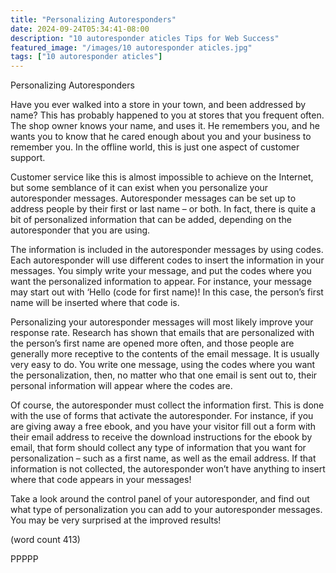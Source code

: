 ```yaml
---
title: "Personalizing Autoresponders"
date: 2024-09-24T05:34:41-08:00
description: "10 autoresponder aticles Tips for Web Success"
featured_image: "/images/10 autoresponder aticles.jpg"
tags: ["10 autoresponder aticles"]
---
```


Personalizing Autoresponders

Have you ever walked into a store in your town, and 
been addressed by name? This has probably 
happened to you at stores that you frequent often. 
The shop owner knows your name, and uses it. He 
remembers you, and he wants you to know that he 
cared enough about you and your business to 
remember you. In the offline world, this is just one 
aspect of customer support.

Customer service like this is almost impossible to 
achieve on the Internet, but some semblance of it 
can exist when you personalize your autoresponder 
messages. Autoresponder messages can be set up
to address people by their first or last name – or both. 
In fact, there is quite a bit of personalized information
that can be added, depending on the autoresponder 
that you are using. 

The information is included in the autoresponder 
messages by using codes. Each autoresponder will
use different codes to insert the information in your 
messages. You simply write your message, and put 
the codes where you want the personalized 
information to appear. For instance, your message 
may start out with ‘Hello (code for first name)! In this 
case, the person’s first name will be inserted where 
that code is. 

Personalizing your autoresponder messages will 
most likely improve your response rate. Research 
has shown that emails that are personalized with the 
person’s first name are opened more often, and 
those people are generally more receptive to the 
contents of the email message.  It is usually very 
easy to do. You write one message, using the 
codes where you want the personalization, 
then, no matter who that one email is sent out to, 
their personal information will appear where the 
codes are.

Of course, the autoresponder must collect the 
information first. This is done with the use of forms 
that activate the autoresponder. For instance, if you 
are giving away a free ebook, and you have your 
visitor fill out a form with their email address to receive 
the download instructions for the ebook by email, that 
form should collect any type of information that you 
want for personalization – such as a first name, as 
well as the email address. If that information is not 
collected, the autoresponder won’t have anything to 
insert where that code appears in your messages!

Take a look around the control panel of your 
autoresponder, and find out what type of 
personalization you can add to your autoresponder 
messages. You may be very surprised at the 
improved results!

(word count 413)

PPPPP

